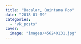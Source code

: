 ```yaml
---
title: "Bacalar, Quintana Roo"
date: "2018-01-09"
categories: 
  - "vk_posts"
cover:
  image: "images/456240131.jpg"
---
```



